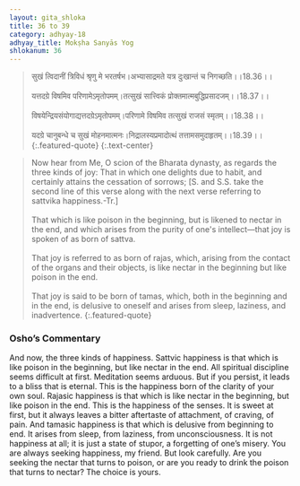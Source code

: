 ```yaml
---
layout: gita_shloka
title: 36 to 39
category: adhyay-18
adhyay_title: Mokṣha Sanyās Yog
shlokanum: 36
---
```


> सुखं त्विदानीं त्रिविधं श्रृणु मे भरतर्षभ।अभ्यासाद्रमते यत्र दुःखान्तं च निगच्छति।।18.36।।<br><br>यत्तदग्रे विषमिव परिणामेऽमृतोपमम्।तत्सुखं सात्त्विकं प्रोक्तमात्मबुद्धिप्रसादजम्।।18.37।।<br><br>विषयेन्द्रियसंयोगाद्यत्तदग्रेऽमृतोपमम्।परिणामे विषमिव तत्सुखं राजसं स्मृतम्।।18.38।।<br><br>यदग्रे चानुबन्धे च सुखं मोहनमात्मनः।निद्रालस्यप्रमादोत्थं तत्तामसमुदाहृतम्।।18.39।।
{:.featured-quote} 
{:.text-center}

> Now hear from Me, O scion of the Bharata dynasty, as regards the three kinds of joy: That in which one delights due to habit, and certainly attains the cessation of sorrows; [S. and S.S. take the second line of this verse along with the next verse referring to sattvika happiness.-Tr.]<br><br>That which is like poison in the beginning, but is likened to nectar in the end, and which arises from the purity of one's intellect—that joy is spoken of as born of sattva.<br><br>That joy is referred to as born of rajas, which, arising from the contact of the organs and their objects, is like nectar in the beginning but like poison in the end.<br><br>That joy is said to be born of tamas, which, both in the beginning and in the end, is delusive to oneself and arises from sleep, laziness, and inadvertence.
{:.featured-quote}

### Osho’s Commentary
And now, the three kinds of happiness.
Sattvic happiness is that which is like poison in the beginning, but like nectar in the end. All spiritual discipline seems difficult at first. Meditation seems arduous. But if you persist, it leads to a bliss that is eternal. This is the happiness born of the clarity of your own soul.
Rajasic happiness is that which is like nectar in the beginning, but like poison in the end. This is the happiness of the senses. It is sweet at first, but it always leaves a bitter aftertaste of attachment, of craving, of pain.
And tamasic happiness is that which is delusive from beginning to end. It arises from sleep, from laziness, from unconsciousness. It is not happiness at all; it is just a state of stupor, a forgetting of one’s misery.
You are always seeking happiness, my friend. But look carefully. Are you seeking the nectar that turns to poison, or are you ready to drink the poison that turns to nectar? The choice is yours.
